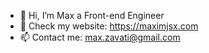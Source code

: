 - 👋 Hi, I’m Max a Front-end Engineer
- 👀 Check my website: https://maximjsx.com
- 📫 Contact me: max.zavati@gmail.com
